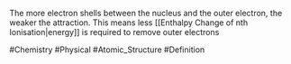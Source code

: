The more electron shells between the nucleus and the outer electron, the weaker the attraction. This means less [[Enthalpy Change of nth Ionisation|energy]] is required to remove outer electrons

#Chemistry #Physical #Atomic_Structure #Definition